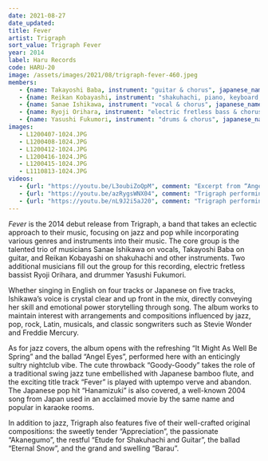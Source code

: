 ```yaml
---
date: 2021-08-27
date_updated: 
title: Fever
artist: Trigraph
sort_value: Trigraph Fever
year: 2014
label: Haru Records
code: HARU-20
image: /assets/images/2021/08/trigraph-fever-460.jpeg
members:
   - {name: Takayoshi Baba, instrument: "guitar & chorus", japanese_name: 馬場孝喜, url: "https://babaviolao.wixsite.com/babatakayoshi"}
   - {name: Reikan Kobayashi, instrument: "shakuhachi, piano, keyboard, voice percussion, shaker, chorus", japanese_name: 小林鈴勘, url: "https://reikankobayashi.net/"}
   - {name: Sanae Ishikawa, instrument: "vocal & chorus", japanese_name: 石川早苗, url: "http://blog.livedoor.jp/sanny_jazz/"}
   - {name: Ryoji Orihara, instrument: "electric fretless bass & chorus", japanese_name: 織原良次, url: "https://www.ryojiorihara.com/"}
   - {name: Yasushi Fukumori, instrument: "drums & chorus", japanese_name: 福森康, url: "https://ameblo.jp/su-shi84/"}
images:
   - L1200407-1024.JPG
   - L1200408-1024.JPG
   - L1200412-1024.JPG
   - L1200416-1024.JPG
   - L1200415-1024.JPG
   - L1110813-1024.JPG
videos: 
   - {url: "https://youtu.be/L3oubiZoQpM", comment: "Excerpt from “Angel Eyes”, the second track on this album"}
   - {url: "https://youtu.be/azRygsWNX04", comment: "Trigraph performing the title track “Fever” live"}
   - {url: "https://youtu.be/nL9J2i5aJ20", comment: "Trigraph performing the Cyndi Lauper hit “Time After Time”, opening with a live-looped shakuhachi intro"}
---
```

*Fever* is the 2014 debut release from Trigraph, a band that takes an eclectic approach to their music, focusing on jazz and pop while incorporating various genres and instruments into their music. The core group is the talented trio of musicians Sanae Ishikawa on vocals, Takayoshi Baba on guitar, and Reikan Kobayashi on shakuhachi and other instruments. Two additional musicians fill out the group for this recording, electric fretless bassist Ryoji Orihara, and drummer Yasushi Fukumori.

Whether singing in English on four tracks or Japanese on five tracks, Ishikawa’s voice is crystal clear and up front in the mix, directly conveying her skill and emotional power storytelling through song. The album works to maintain interest with arrangements and compositions influenced by jazz, pop, rock, Latin, musicals, and classic songwriters such as Stevie Wonder and Freddie Mercury.

As for jazz covers, the album opens with the refreshing “It Might As Well Be Spring” and the ballad “Angel Eyes”, performed here with an enticingly sultry nightclub vibe. The cute throwback “Goody-Goody” takes the role of a traditional swing jazz tune embellished with Japanese bamboo flute, and the exciting title track “Fever” is played with uptempo verve and abandon. The Japanese pop hit “Hanamizuki” is also covered, a well-known 2004 song from Japan used in an acclaimed movie by the same name and popular in karaoke rooms.

In addition to jazz, Trigraph also features five of their well-crafted original compositions: the sweetly tender “Appreciation”, the passionate “Akanegumo”, the restful “Etude for Shakuhachi and Guitar”, the ballad “Eternal Snow”, and the grand and swelling “Barau”.

